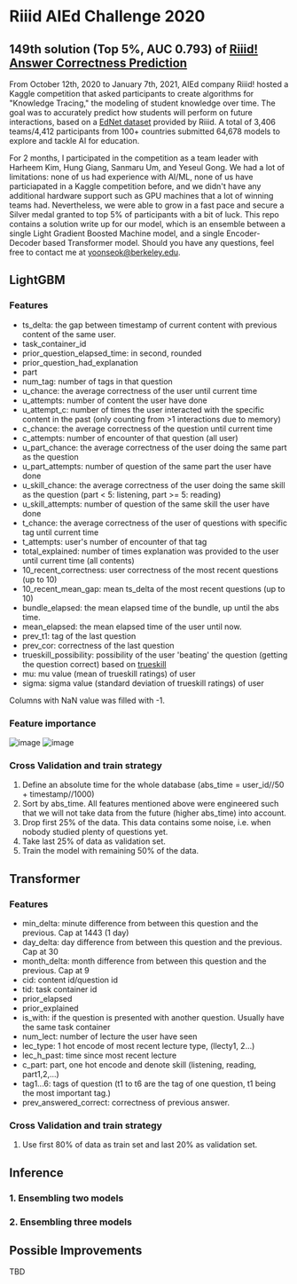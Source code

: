# Riiid AIEd Challenge 2020
## 149th solution (Top 5%, AUC 0.793) of [Riiid! Answer Correctness Prediction](https://www.kaggle.com/c/riiid-test-answer-prediction)

From October 12th, 2020 to January 7th, 2021, AIEd company Riiid! hosted a Kaggle competition that asked participants to create algorithms for "Knowledge Tracing," the modeling of student knowledge over time. The goal was to accurately predict how students will perform on future interactions, based on a [EdNet dataset](https://github.com/riiid/ednet) provided by Riiid.  A total of 3,406 teams/4,412 participants from 100+ countries submitted 64,678 models to explore and tackle AI for education. 

For 2 months, I participated in the competition as a team leader with Harheem Kim, Hung Giang, Sanmaru Um, and Yeseul Gong. We had a lot of limitations: none of us had experience with AI/ML, none of us have particiapated in a Kaggle competition before, and we didn't have any additional hardware support such as GPU machines that a lot of winning teams had. Nevertheless, we were able to grow in a fast pace and secure a Silver medal granted to top 5% of participants with a bit of luck. This repo contains a solution write up for our model, which is an ensemble between a single Light Gradient Boosted Machine model, and a single Encoder-Decoder based Transformer model. Should you have any questions, feel free to contact me at yoonseok@berkeley.edu.

## LightGBM
### Features
* ts_delta: the gap between timestamp of current content with previous content of the same user.
* task_container_id
* prior_question_elapsed_time: in second, rounded
* prior_question_had_explanation
* part
* num_tag: number of tags in that question
* u_chance: the average correctness of the user until current time
* u_attempts: number of content the user have done
* u_attempt_c: number of times the user interacted with the specific content in the past (only counting from >1 interactions due to memory)
* c_chance: the average correctness of the question until current time
* c_attempts:  number of encounter of that question (all user)
* u_part_chance: the average correctness of the user doing the same part as the question
* u_part_attempts: number of question of the same part the user have done
* u_skill_chance: the average correctness of the user doing the same skill as the question (part < 5: listening, part >= 5: reading)
* u_skill_attempts: number of question of the same skill the user have done
* t_chance: the average correctness of the user of questions with specific tag until current time
* t_attempts: user's number of encounter of that tag
* total_explained: number of times explanation was provided to the user until current time (all contents)
* 10_recent_correctness: user correctness of the most recent questions (up to 10)
* 10_recent_mean_gap: mean ts_delta of the most recent questions (up to 10)
* bundle_elapsed: the mean elapsed time of the bundle, up until the abs time.
* mean_elapsed: the mean elapsed time of the user until now. 
* prev_t1: tag of the last question
* prev_cor: correctness of the last question
* trueskill_possibility: possibility of the user 'beating' the question (getting the question correct) based on [trueskill](https://trueskill.org/)
* mu: mu value (mean of trueskill ratings) of user
* sigma: sigma value (standard deviation of trueskill ratings) of user 

Columns with NaN value was filled with -1. 

### Feature importance
![image](https://user-images.githubusercontent.com/57027695/104830230-286b0700-58c0-11eb-9244-f254664cc009.png)
![image](https://user-images.githubusercontent.com/57027695/104830236-4173b800-58c0-11eb-9e75-1f8b54d065cc.png)

### Cross Validation and train strategy
1. Define an absolute time for the whole database (abs_time = user_id//50 + timestamp//1000)
2. Sort by abs_time. All features mentioned above were engineered such that we will not take data from the future (higher abs_time) into account.
3. Drop first 25% of the data. This data contains some noise, i.e. when nobody studied plenty of questions yet.
4. Take last 25% of data as validation set. 
5. Train the model with remaining 50% of the data. 

## Transformer
### Features
* min_delta: minute difference from between this question and the previous. Cap at 1443 (1 day)
* day_delta: day difference from between this question and the previous. Cap at 30
* month_delta: month difference from between this question and the previous. Cap at 9
* cid: content id/question id
* tid: task container id
* prior_elapsed
* prior_explained
* is_with: if the question is presented with another question. Usually have the same task container
* num_lect: number of lecture the user have seen
* lec_type: 1 hot encode of most recent lecture type, (llecty1, 2...)
* lec_h_past: time since most recent lecture
* c_part: part, one hot encode and denote skill (listening, reading, part1,2,...)
* tag1...6: tags of question (t1 to t6 are the tag of one question, t1 being the most important tag.)
* prev_answered_correct: correctness of previous answer.

### Cross Validation and train strategy
1. Use first 80% of data as train set and last 20% as validation set. 

## Inference
### 1. Ensembling two models
### 2. Ensembling three models

## Possible Improvements
TBD
